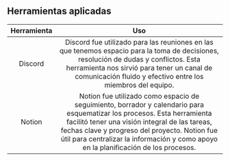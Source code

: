 ## Herramientas aplicadas
| Herramienta | Uso |
|:-----:|:------:|
| Discord | Discord fue utilizado para las reuniones en las que tenemos espacio para la toma de decisiones, resolución de dudas y conflictos. Esta herramienta nos sirvió para tener un canal de comunicación fluido y efectivo entre los miembros del equipo.  |
| Notion | Notion fue utilizado como espacio de seguimiento, borrador y calendario para esquematizar los procesos. Esta herramienta facilitó tener una visión integral de las tareas, fechas clave y progreso del proyecto. Notion fue útil para centralizar la información y como apoyo en la planificación de los procesos. |
